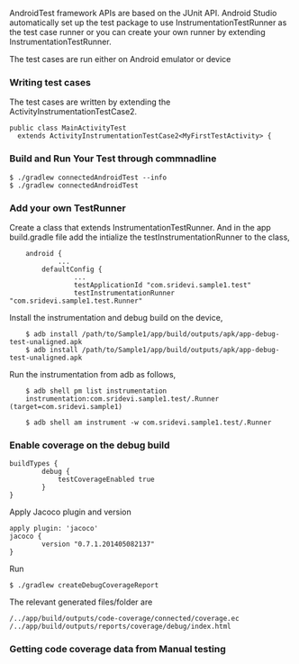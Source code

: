 AndroidTest framework APIs are based on the JUnit API. Android Studio automatically set up the test package to use InstrumentationTestRunner as the test case runner or you can create your own runner by extending InstrumentationTestRunner.

The test cases are run either on Android emulator or device

### Writing test cases

The test cases are written by extending the ActivityInstrumentationTestCase2.

	public class MainActivityTest
      extends ActivityInstrumentationTestCase2<MyFirstTestActivity> {


### Build and Run Your Test through commnadline

	$ ./gradlew connectedAndroidTest --info
	$ ./gradlew connectedAndroidTest

### Add your own TestRunner

Create a class that extends InstrumentationTestRunner.
And in the app build.gradle file add the intialize the testInstrumentationRunner to the class,
	    
	    android {
				...
    		defaultConfig {
     				...
					testApplicationId "com.sridevi.sample1.test"
        			testInstrumentationRunner "com.sridevi.sample1.test.Runner"

Install the instrumentation and debug build on the device,

		$ adb install /path/to/Sample1/app/build/outputs/apk/app-debug-test-unaligned.apk 
		$ adb install /path/to/Sample1/app/build/outputs/apk/app-debug-test-unaligned.apk 
		
Run the instrumentation from adb as follows,
		
		$ adb shell pm list instrumentation
		instrumentation:com.sridevi.sample1.test/.Runner (target=com.sridevi.sample1)
		
		$ adb shell am instrument -w com.sridevi.sample1.test/.Runner

### Enable coverage on the debug build 

	buildTypes {
    		debug {
        		testCoverageEnabled true
    		}
	}
	
Apply Jacoco plugin and version

	apply plugin: 'jacoco'
	jacoco {
    		version "0.7.1.201405082137"
	}
		
Run

	$ ./gradlew createDebugCoverageReport

The relevant generated files/folder are

	/../app/build/outputs/code-coverage/connected/coverage.ec 
	/../app/build/outputs/reports/coverage/debug/index.html 
	
### Getting code coverage data from Manual testing
